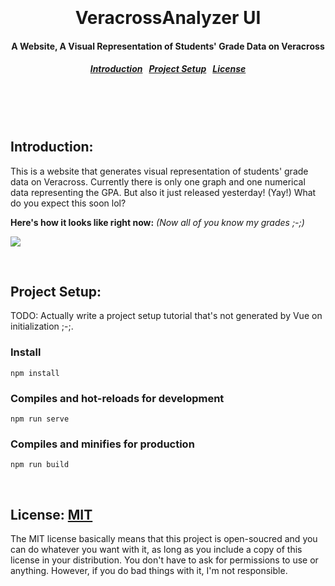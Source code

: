 <h1 align="center"><br><br>
  VeracrossAnalyzer UI
</h1>

<h4 align="center">
  A Website, A Visual Representation of Students' Grade Data on Veracross
</h4>

<h5 align="center">
  <a href="#intro">Introduction</a>&nbsp;&nbsp;
  <a href="#setup">Project Setup</a>&nbsp;&nbsp;
  <a href="#license">License</a>
</h5><br><br><br>



<a name="intro"></a>
Introduction:
--------

This is a website that generates visual representation of students' grade data on Veracross. Currently there is only one graph and one numerical data representing the GPA. But also it just released yesterday! (Yay!) What do you expect this soon lol?

**Here's how it looks like right now:** *(Now all of you know my grades ;-;)*

![](https://user-images.githubusercontent.com/22280294/65841599-155ead00-e2f2-11e9-9d9f-c2f23c45d9a4.png)

<br>

<a name="setup"></a>
Project Setup:
--------

TODO: Actually write a project setup tutorial that's not generated by Vue on initialization ;-;.

### Install
```
npm install
```

### Compiles and hot-reloads for development
```
npm run serve
```

### Compiles and minifies for production
```
npm run build
```

<br>

<a name="license"></a>
License: [MIT](https://choosealicense.com/licenses/mit/)
--------

The MIT license basically means that this project is open-soucred and you can do whatever you want with it, as long as you include a copy of this license in your distribution. You don't have to ask for permissions to use or anything. However, if you do bad things with it, I'm not responsible.
